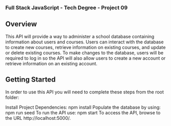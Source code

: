 ### Full Stack JavaScript - Tech Degree - Project 09

## Overview
This API will provide a way to administer a school database containing information about users and courses. Users can interact with the database to create new courses, retrieve information on existing courses, and update or delete existing courses. To make changes to the database, users will be required to log in so the API will also allow users to create a new account or retrieve information on an existing account.

## Getting Started
In order to use this API you will need to complete these steps from the root folder:

Install Project Dependencies: npm install
Populate the database by using: npm run seed
To run the API use: npm start
To access the API, browse to the URL http://localhost:5000/.
